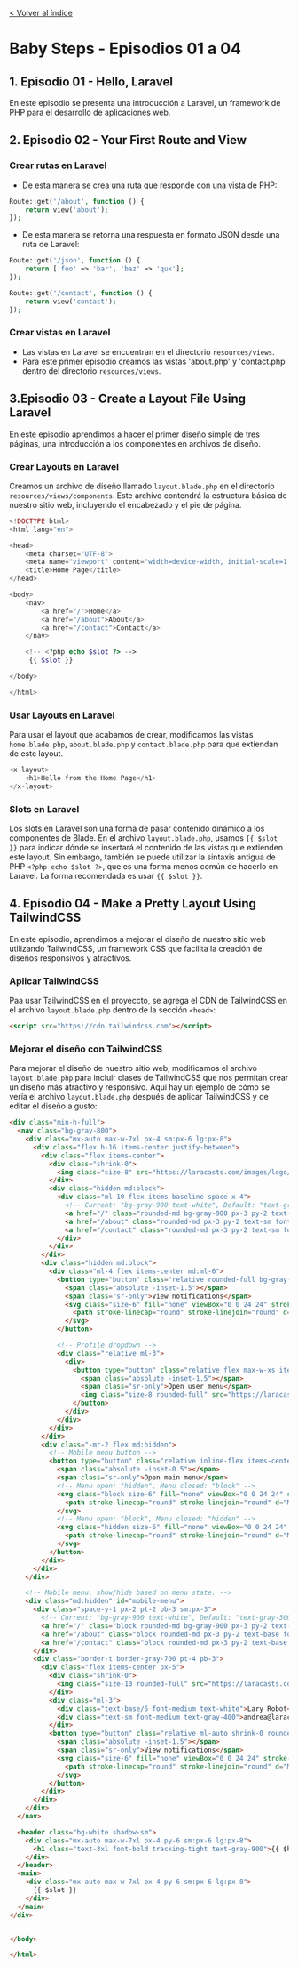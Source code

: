 [< Volver al índice](/docs/chapter/babySteps.md)

# Baby Steps - Episodios 01 a 04

## 1. Episodio 01 -  Hello, Laravel
En este episodio se presenta una introducción a Laravel, un framework de PHP para el desarrollo de aplicaciones web.

## 2. Episodio 02 - Your First Route and View

### Crear rutas en Laravel
+ De esta manera se crea una ruta que  responde con una vista de PHP:
```php
Route::get('/about', function () {
    return view('about');
});
```

+ De esta manera se retorna una respuesta en formato JSON desde una ruta de Laravel:
```php
Route::get('/json', function () {
    return ['foo' => 'bar', 'baz' => 'qux'];
});

Route::get('/contact', function () {
    return view('contact');
});
```
### Crear vistas en Laravel
+ Las vistas en Laravel se encuentran en el directorio `resources/views`.
+ Para este primer episodio creamos las vistas 'about.php' y 'contact.php' dentro del directorio `resources/views`.

## 3.Episodio 03 - Create a Layout File Using Laravel
En este episodio aprendimos a hacer el primer diseño simple de tres páginas, una introducción a los componentes en archivos de diseño.

### Crear Layouts en Laravel
Creamos un archivo de diseño llamado `layout.blade.php` en el directorio `resources/views/components`. 
Este archivo contendrá la estructura básica de nuestro sitio web, incluyendo el encabezado y el pie de página.
```php
<!DOCTYPE html>
<html lang="en">

<head>
    <meta charset="UTF-8">
    <meta name="viewport" content="width=device-width, initial-scale=1.0">
    <title>Home Page</title>
</head>

<body>
    <nav>
        <a href="/">Home</a>
        <a href="/about">About</a>
        <a href="/contact">Contact</a>
    </nav>

    <!-- <?php echo $slot ?> -->
     {{ $slot }}

</body>

</html>
```

### Usar Layouts en Laravel
Para usar el layout que acabamos de crear, modificamos las vistas `home.blade.php`, `about.blade.php` y `contact.blade.php` para que extiendan de este layout.

```php
<x-layout>
    <h1>Hello from the Home Page</h1>
</x-layout>
```

### Slots en Laravel
Los slots en Laravel son una forma de pasar contenido dinámico a los componentes de Blade. En el archivo `layout.blade.php`, usamos `{{ $slot }}` para indicar dónde se insertará el contenido de las vistas que extienden este layout. Sin embargo, también se puede utilizar la sintaxis antigua de PHP `<?php echo $slot ?>`, que es una forma menos común de hacerlo en Laravel. La forma recomendada es usar `{{ $slot }}`.

## 4. Episodio 04 - Make a Pretty Layout Using TailwindCSS
En este episodio, aprendimos a mejorar el diseño de nuestro sitio web utilizando TailwindCSS, un framework CSS que facilita la creación de diseños responsivos y atractivos.

### Aplicar TailwindCSS
Paa usar TailwindCSS en el proyeccto, se agrega el CDN de TailwindCSS en el archivo `layout.blade.php` dentro de la sección `<head>`:
```html
<script src="https://cdn.tailwindcss.com"></script>
```

### Mejorar el diseño con TailwindCSS
Para mejorar el diseño de nuestro sitio web, modificamos el archivo `layout.blade.php` para incluir clases de TailwindCSS que nos permitan crear un diseño más atractivo y responsivo. Aquí hay un ejemplo de cómo se vería el archivo `layout.blade.php` después de aplicar TailwindCSS y de editar el diseño a gusto:

```html
<div class="min-h-full">
  <nav class="bg-gray-800">
    <div class="mx-auto max-w-7xl px-4 sm:px-6 lg:px-8">
      <div class="flex h-16 items-center justify-between">
        <div class="flex items-center">
          <div class="shrink-0">
            <img class="size-8" src="https://laracasts.com/images/logo/logo-triangle.svg" alt="Your Company" />
          </div>
          <div class="hidden md:block">
            <div class="ml-10 flex items-baseline space-x-4">
              <!-- Current: "bg-gray-900 text-white", Default: "text-gray-300 hover:bg-gray-700 hover:text-white" -->
              <a href="/" class="rounded-md bg-gray-900 px-3 py-2 text-sm font-medium text-white" aria-current="page">Home</a>
              <a href="/about" class="rounded-md px-3 py-2 text-sm font-medium text-gray-300 hover:bg-gray-700 hover:text-white">About</a>
              <a href="/contact" class="rounded-md px-3 py-2 text-sm font-medium text-gray-300 hover:bg-gray-700 hover:text-white">Contact</a>
            </div>
          </div>
        </div>
        <div class="hidden md:block">
          <div class="ml-4 flex items-center md:ml-6">
            <button type="button" class="relative rounded-full bg-gray-800 p-1 text-gray-400 hover:text-white focus:ring-2 focus:ring-white focus:ring-offset-2 focus:ring-offset-gray-800 focus:outline-hidden">
              <span class="absolute -inset-1.5"></span>
              <span class="sr-only">View notifications</span>
              <svg class="size-6" fill="none" viewBox="0 0 24 24" stroke-width="1.5" stroke="currentColor" aria-hidden="true" data-slot="icon">
                <path stroke-linecap="round" stroke-linejoin="round" d="M14.857 17.082a23.848 23.848 0 0 0 5.454-1.31A8.967 8.967 0 0 1 18 9.75V9A6 6 0 0 0 6 9v.75a8.967 8.967 0 0 1-2.312 6.022c1.733.64 3.56 1.085 5.455 1.31m5.714 0a24.255 24.255 0 0 1-5.714 0m5.714 0a3 3 0 1 1-5.714 0" />
              </svg>
            </button>

            <!-- Profile dropdown -->
            <div class="relative ml-3">
              <div>
                <button type="button" class="relative flex max-w-xs items-center rounded-full bg-gray-800 text-sm focus:outline-hidden focus-visible:ring-2 focus-visible:ring-white focus-visible:ring-offset-2 focus-visible:ring-offset-gray-800" id="user-menu-button" aria-expanded="false" aria-haspopup="true">
                  <span class="absolute -inset-1.5"></span>
                  <span class="sr-only">Open user menu</span>
                  <img class="size-8 rounded-full" src="https://laracasts.com/images/lary-ai-face.svg" alt="" />
                </button>
              </div>
            </div>
          </div>
        </div>
        <div class="-mr-2 flex md:hidden">
          <!-- Mobile menu button -->
          <button type="button" class="relative inline-flex items-center justify-center rounded-md bg-gray-800 p-2 text-gray-400 hover:bg-gray-700 hover:text-white focus:ring-2 focus:ring-white focus:ring-offset-2 focus:ring-offset-gray-800 focus:outline-hidden" aria-controls="mobile-menu" aria-expanded="false">
            <span class="absolute -inset-0.5"></span>
            <span class="sr-only">Open main menu</span>
            <!-- Menu open: "hidden", Menu closed: "block" -->
            <svg class="block size-6" fill="none" viewBox="0 0 24 24" stroke-width="1.5" stroke="currentColor" aria-hidden="true" data-slot="icon">
              <path stroke-linecap="round" stroke-linejoin="round" d="M3.75 6.75h16.5M3.75 12h16.5m-16.5 5.25h16.5" />
            </svg>
            <!-- Menu open: "block", Menu closed: "hidden" -->
            <svg class="hidden size-6" fill="none" viewBox="0 0 24 24" stroke-width="1.5" stroke="currentColor" aria-hidden="true" data-slot="icon">
              <path stroke-linecap="round" stroke-linejoin="round" d="M6 18 18 6M6 6l12 12" />
            </svg>
          </button>
        </div>
      </div>
    </div>

    <!-- Mobile menu, show/hide based on menu state. -->
    <div class="md:hidden" id="mobile-menu">
      <div class="space-y-1 px-2 pt-2 pb-3 sm:px-3">
        <!-- Current: "bg-gray-900 text-white", Default: "text-gray-300 hover:bg-gray-700 hover:text-white" -->
        <a href="/" class="block rounded-md bg-gray-900 px-3 py-2 text-base font-medium text-white" aria-current="page">Home</a>
        <a href="/about" class="block rounded-md px-3 py-2 text-base font-medium text-gray-300 hover:bg-gray-700 hover:text-white">About</a>
        <a href="/contact" class="block rounded-md px-3 py-2 text-base font-medium text-gray-300 hover:bg-gray-700 hover:text-white">Contact</a>
      </div>
      <div class="border-t border-gray-700 pt-4 pb-3">
        <div class="flex items-center px-5">
          <div class="shrink-0">
            <img class="size-10 rounded-full" src="https://laracasts.com/images/lary-ai-face.svg" alt="">
          </div>
          <div class="ml-3">
            <div class="text-base/5 font-medium text-white">Lary Robot</div>
            <div class="text-sm font-medium text-gray-400">andrea@laracasts.com</div>
          </div>
          <button type="button" class="relative ml-auto shrink-0 rounded-full bg-gray-800 p-1 text-gray-400 hover:text-white focus:ring-2 focus:ring-white focus:ring-offset-2 focus:ring-offset-gray-800 focus:outline-hidden">
            <span class="absolute -inset-1.5"></span>
            <span class="sr-only">View notifications</span>
            <svg class="size-6" fill="none" viewBox="0 0 24 24" stroke-width="1.5" stroke="currentColor" aria-hidden="true" data-slot="icon">
              <path stroke-linecap="round" stroke-linejoin="round" d="M14.857 17.082a23.848 23.848 0 0 0 5.454-1.31A8.967 8.967 0 0 1 18 9.75V9A6 6 0 0 0 6 9v.75a8.967 8.967 0 0 1-2.312 6.022c1.733.64 3.56 1.085 5.455 1.31m5.714 0a24.255 24.255 0 0 1-5.714 0m5.714 0a3 3 0 1 1-5.714 0" />
            </svg>
          </button>
        </div>
      </div>
    </div>
  </nav>

  <header class="bg-white shadow-sm">
    <div class="mx-auto max-w-7xl px-4 py-6 sm:px-6 lg:px-8">
      <h1 class="text-3xl font-bold tracking-tight text-gray-900">{{ $heading }}</h1>
    </div>
  </header>
  <main>
    <div class="mx-auto max-w-7xl px-4 py-6 sm:px-6 lg:px-8">
      {{ $slot }}
    </div>
  </main>
</div>


</body>

</html>
```